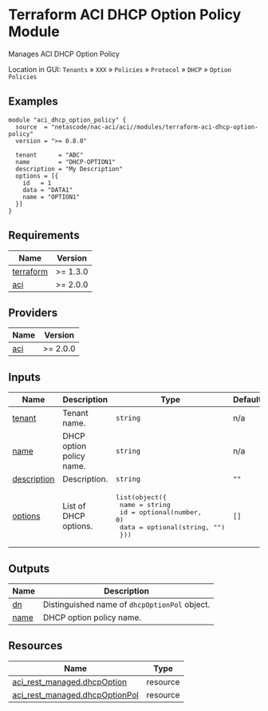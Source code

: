 <!-- BEGIN_TF_DOCS -->
# Terraform ACI DHCP Option Policy Module

Manages ACI DHCP Option Policy

Location in GUI:
`Tenants` » `XXX` » `Policies` » `Protocol` » `DHCP` » `Option Policies`

## Examples

```hcl
module "aci_dhcp_option_policy" {
  source  = "netascode/nac-aci/aci//modules/terraform-aci-dhcp-option-policy"
  version = ">= 0.8.0"

  tenant      = "ABC"
  name        = "DHCP-OPTION1"
  description = "My Description"
  options = [{
    id   = 1
    data = "DATA1"
    name = "OPTION1"
  }]
}
```

## Requirements

| Name | Version |
|------|---------|
| <a name="requirement_terraform"></a> [terraform](#requirement\_terraform) | >= 1.3.0 |
| <a name="requirement_aci"></a> [aci](#requirement\_aci) | >= 2.0.0 |

## Providers

| Name | Version |
|------|---------|
| <a name="provider_aci"></a> [aci](#provider\_aci) | >= 2.0.0 |

## Inputs

| Name | Description | Type | Default | Required |
|------|-------------|------|---------|:--------:|
| <a name="input_tenant"></a> [tenant](#input\_tenant) | Tenant name. | `string` | n/a | yes |
| <a name="input_name"></a> [name](#input\_name) | DHCP option policy name. | `string` | n/a | yes |
| <a name="input_description"></a> [description](#input\_description) | Description. | `string` | `""` | no |
| <a name="input_options"></a> [options](#input\_options) | List of DHCP options. | <pre>list(object({<br/>    name = string<br/>    id   = optional(number, 0)<br/>    data = optional(string, "")<br/>  }))</pre> | `[]` | no |

## Outputs

| Name | Description |
|------|-------------|
| <a name="output_dn"></a> [dn](#output\_dn) | Distinguished name of `dhcpOptionPol` object. |
| <a name="output_name"></a> [name](#output\_name) | DHCP option policy name. |

## Resources

| Name | Type |
|------|------|
| [aci_rest_managed.dhcpOption](https://registry.terraform.io/providers/CiscoDevNet/aci/latest/docs/resources/rest_managed) | resource |
| [aci_rest_managed.dhcpOptionPol](https://registry.terraform.io/providers/CiscoDevNet/aci/latest/docs/resources/rest_managed) | resource |
<!-- END_TF_DOCS -->